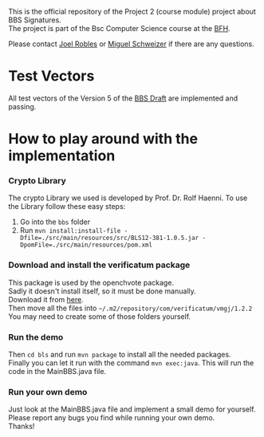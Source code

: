 This is the official repository of the Project 2 (course module) project about BBS Signatures.</br>
The project is part of the Bsc Computer Science course at the [BFH](https://www.bfh.ch).

Please contact [Joel Robles](mailto:joelgabriel.roblesgasser@students.bfh.ch) or [Miguel Schweizer](mailto:miguelangel.schweizer@students.bfh.ch) if there are any questions.

# Test Vectors

All test vectors of the Version 5 of the [BBS Draft](https://datatracker.ietf.org/doc/draft-irtf-cfrg-bbs-signatures/) are implemented and passing.

# How to play around with the implementation

### Crypto Library

The crypto Library we used is developed by Prof. Dr. Rolf Haenni.
To use the Library follow these easy steps:
1. Go into the `bbs` folder
2. Run `mvn install:install-file -Dfile=./src/main/resources/src/BLS12-381-1.0.5.jar -DpomFile=./src/main/resources/pom.xml`

### Download and install the verificatum package

This package is used by the openchvote package. </br>
Sadly it doesn't install itself, so it must be done manually. </br>
Download it from [here](https://gitlab.com/openchvote/cryptographic-protocol/-/tree/master/project-maven-repo/com/verificatum/vmgj/1.2.2?ref_type=heads).</br>
Then move all the files into `~/.m2/repository/com/verificatum/vmgj/1.2.2`<br>
You may need to create some of those folders yourself.<br>

### Run the demo

Then `cd bls` and run `mvn package` to install all the needed packages.<br>
Finally you can let it run with the command `mvn exec:java`.
This will run the code in the MainBBS.java file.

### Run your own demo

Just look at the MainBBS.java file and implement a small demo for yourself.<br>
Please report any bugs you find while running your own demo.<br>
Thanks!
